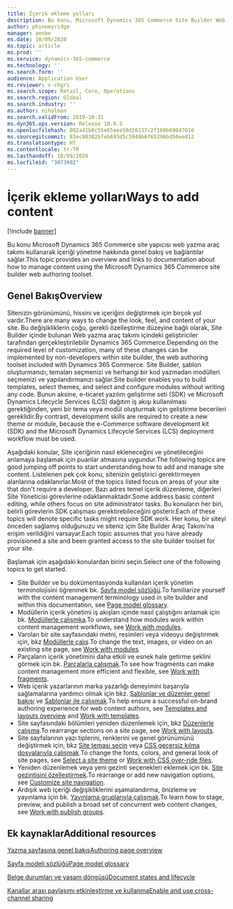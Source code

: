 ```yaml
---
title: İçerik ekleme yolları
description: Bu konu, Microsoft Dynamics 365 Commerce Site Builder Web yazma aracı kümesi kullanılarak içeriğin nasıl ve nasıl başlanacağı ile ilgili genel bakış ve bağlantı sağlar.
author: phinneyridge
manager: annbe
ms.date: 10/09/2020
ms.topic: article
ms.prod: ''
ms.service: dynamics-365-commerce
ms.technology: ''
ms.search.form: ''
audience: Application User
ms.reviewer: v-chgri
ms.search.scope: Retail, Core, Operations
ms.search.region: Global
ms.search.industry: ''
ms.author: niholman
ms.search.validFrom: 2019-10-31
ms.dyn365.ops.version: Release 10.0.5
ms.openlocfilehash: 802a41b8c55e65eee58d26137c2f160b69847010
ms.sourcegitcommit: 83ec80382bfeb693d5c5949b6f65296bd50eed12
ms.translationtype: HT
ms.contentlocale: tr-TR
ms.lasthandoff: 10/09/2020
ms.locfileid: "3973992"
---
```

# <a name="ways-to-add-content"></a><span data-ttu-id="27364-103">İçerik ekleme yolları</span><span class="sxs-lookup"><span data-stu-id="27364-103">Ways to add content</span></span>

[!include [banner](includes/banner.md)]

<span data-ttu-id="27364-104">Bu konu Microsoft Dynamics 365 Commerce site yapıcısı web yazma araç takımı kullanarak içeriği yönetme hakkında genel bakış ve bağlantılar sağlar.</span><span class="sxs-lookup"><span data-stu-id="27364-104">This topic provides an overview and links to documentation about how to manage content using the Microsoft Dynamics 365 Commerce site builder web authoring toolset.</span></span>

## <a name="overview"></a><span data-ttu-id="27364-105">Genel Bakış</span><span class="sxs-lookup"><span data-stu-id="27364-105">Overview</span></span>

<span data-ttu-id="27364-106">Sitenizin görünümünü, hissini ve içeriğini değiştirmek için birçok yol vardır.</span><span class="sxs-lookup"><span data-stu-id="27364-106">There are many ways to change the look, feel, and content of your site.</span></span> <span data-ttu-id="27364-107">Bu değişikliklerin çoğu, gerekli özelleştirme düzeyine bağlı olarak, Site Builder içinde bulunan Web yazma araç takımı içindeki geliştiriciler tarafından gerçekleştirilebilir Dynamics 365 Commerce.</span><span class="sxs-lookup"><span data-stu-id="27364-107">Depending on the required level of customization, many of these changes can be implemented by non-developers within site builder, the web authoring toolset included with Dynamics 365 Commerce.</span></span> <span data-ttu-id="27364-108">Site Builder, şablon oluşturmanızı, temaları seçmenizi ve herhangi bir kod yazmadan modülleri seçmenizi ve yapılandırmanızı sağlar.</span><span class="sxs-lookup"><span data-stu-id="27364-108">Site builder enables you to build templates, select themes, and select and configure modules without writing any code.</span></span> <span data-ttu-id="27364-109">Bunun aksine, e-ticaret yazılım geliştirme seti (SDK) ve Microsoft Dynamics Lifecycle Services (LCS) dağıtım iş akışı kullanılması gerektiğinden, yeni bir tema veya modül oluşturmak için geliştirme becerileri gereklidir.</span><span class="sxs-lookup"><span data-stu-id="27364-109">By contrast, development skills are required to create a new theme or module, because the e-Commerce software development kit (SDK) and the Microsoft Dynamics Lifecycle Services (LCS) deployment workflow must be used.</span></span>

<span data-ttu-id="27364-110">Aşağıdaki konular, Site içeriğinin nasıl ekleneceğini ve yönetileceğini anlamaya başlamak için puanlar atmasına uygundur.</span><span class="sxs-lookup"><span data-stu-id="27364-110">The following topics are good jumping off points to start understanding how to add and manage site content.</span></span> <span data-ttu-id="27364-111">Listelenen pek çok konu, sitenizin geliştirici gerektirmeyen alanlarına odaklanırlar.</span><span class="sxs-lookup"><span data-stu-id="27364-111">Most of the topics listed focus on areas of your site that don't require a developer.</span></span> <span data-ttu-id="27364-112">Bazı adres temel içerik düzenleme, diğerleri Site Yöneticisi görevlerine odaklanmaktadır.</span><span class="sxs-lookup"><span data-stu-id="27364-112">Some address basic content editing, while others focus on site administrator tasks.</span></span> <span data-ttu-id="27364-113">Bu konuların her biri, belirli görevlerin SDK çalışması gerektirebileceğini gösterir.</span><span class="sxs-lookup"><span data-stu-id="27364-113">Each of these topics will denote specific tasks might require SDK work.</span></span> <span data-ttu-id="27364-114">Her konu, bir siteyi önceden sağlamış olduğunuzu ve siteniz için Site Builder Araç Takımı'na erişim verildiğini varsayar.</span><span class="sxs-lookup"><span data-stu-id="27364-114">Each topic assumes that you have already provisioned a site and been granted access to the site builder toolset for your site.</span></span>

<span data-ttu-id="27364-115">Başlamak için aşağıdaki konulardan birini seçin.</span><span class="sxs-lookup"><span data-stu-id="27364-115">Select one of the following topics to get started.</span></span>

- <span data-ttu-id="27364-116">Site Builder ve bu dokümentasyonda kullanılan içerik yönetim terminolojisini öğrenmek bk. [Sayfa model sözlüğü](page-elements-overview.md).</span><span class="sxs-lookup"><span data-stu-id="27364-116">To familiarize yourself with the content management terminology used in site builder and within this documentation, see [Page model glossary](page-elements-overview.md).</span></span>
- <span data-ttu-id="27364-117">Modüllerin içerik yönetimi iş akışları içinde nasıl çalıştığını anlamak için bk. [Modüllerle çalışmka](work-with-modules.md).</span><span class="sxs-lookup"><span data-stu-id="27364-117">To understand how modules work within content management workflows, see [Work with modules](work-with-modules.md).</span></span>
- <span data-ttu-id="27364-118">Varolan bir site sayfasındaki metni, resimleri veya videoyu değiştirmek için, bkz [Modüllerle çalış](work-with-modules.md).</span><span class="sxs-lookup"><span data-stu-id="27364-118">To change the text, images, or video on an existing site page, see [Work with modules](work-with-modules.md).</span></span>
- <span data-ttu-id="27364-119">Parçaların içerik yönetimini daha etkili ve esnek hale getirme şeklini görmek için bk. [Parçalarla çalışmak](work-with-fragments.md).</span><span class="sxs-lookup"><span data-stu-id="27364-119">To see how fragments can make content management more efficient and flexible, see [Work with fragments](work-with-fragments.md).</span></span>
- <span data-ttu-id="27364-120">Web içerik yazarlarının marka yazarlığı deneyimini başarıyla sağlamalarına yardımcı olmak için bkz. [Şablonlar ve düzenler genel bakışı](templates-layouts-overview.md) ve [Şablonlar ile çalışmak](work-with-templates.md).</span><span class="sxs-lookup"><span data-stu-id="27364-120">To help ensure a successful on-brand authoring experience for web content authors, see [Templates and layouts overview](templates-layouts-overview.md) and [Work with templates](work-with-templates.md).</span></span>
- <span data-ttu-id="27364-121">Site sayfasındaki bölümleri yeniden düzenlemek için, bkz [Düzenlerle çalışma](work-with-layouts.md).</span><span class="sxs-lookup"><span data-stu-id="27364-121">To rearrange sections on a site page, see [Work with layouts](work-with-layouts.md).</span></span>
- <span data-ttu-id="27364-122">Site sayfalarının yazı tiplerini, renklerini ve genel görünümünü değiştirmek için, bkz [Site teması seçin](select-site-theme.md) veya [CSS geçersiz kılma dosyalarıyla çalışmak](css-override-files.md).</span><span class="sxs-lookup"><span data-stu-id="27364-122">To change the fonts, colors, and general look of site pages, see [Select a site theme](select-site-theme.md) or [Work with CSS over-ride files](css-override-files.md).</span></span>
- <span data-ttu-id="27364-123">Yeniden düzenlemek veya yeni gezinti seçenekleri eklemek için bk. [Site gezintisini özelleştirmek](customize-site-navigation.md).</span><span class="sxs-lookup"><span data-stu-id="27364-123">To rearrange or add new navigation options, see [Customize site navigation](customize-site-navigation.md).</span></span>
- <span data-ttu-id="27364-124">Ardışık web içeriği değişikliklerini aşamalandırma, önizleme ve yayınlama için bk. [Yayınlama gruplarıyla çalışmak](publish-groups.md).</span><span class="sxs-lookup"><span data-stu-id="27364-124">To learn how to stage, preview, and publish a broad set of concurrent web content changes, see [Work with publish groups](publish-groups.md).</span></span>

## <a name="additional-resources"></a><span data-ttu-id="27364-125">Ek kaynaklar</span><span class="sxs-lookup"><span data-stu-id="27364-125">Additional resources</span></span>

[<span data-ttu-id="27364-126">Yazma sayfasına genel bakış</span><span class="sxs-lookup"><span data-stu-id="27364-126">Authoring page overview</span></span>](authoring-home-overview.md)

[<span data-ttu-id="27364-127">Sayfa modeli sözlüğü</span><span class="sxs-lookup"><span data-stu-id="27364-127">Page model glossary</span></span>](page-elements-overview.md)

[<span data-ttu-id="27364-128">Belge durumları ve yaşam döngüsü</span><span class="sxs-lookup"><span data-stu-id="27364-128">Document states and lifecycle</span></span>](document-states-overview.md)

[<span data-ttu-id="27364-129">Kanallar arası paylaşımı etkinleştirme ve kullanma</span><span class="sxs-lookup"><span data-stu-id="27364-129">Enable and use cross-channel sharing</span></span>](cross-channel-sharing.md)
